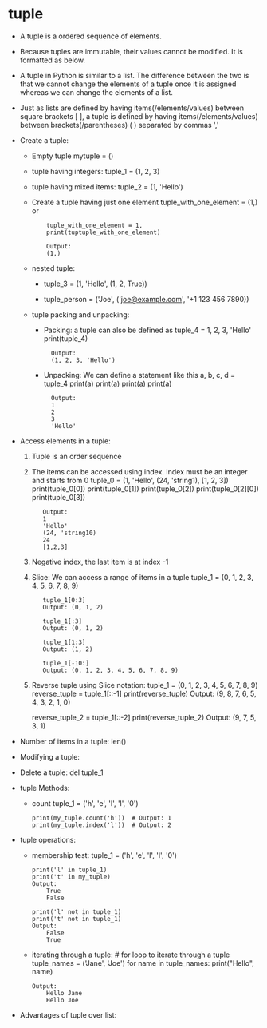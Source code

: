 # tuple 
* A tuple is a ordered sequence of elements. 
  
* Because tuples are immutable, their values cannot be modified. It is formatted as below.
  
* A tuple in Python is similar to a list. The difference between the two is that we cannot change the elements of a tuple once it is assigned whereas we can change the elements of a list.
  
* Just as lists are defined by having items(/elements/values) between square brackets [ ], a tuple is defined by having items(/elements/values) between brackets(/parentheses) ( ) separated by commas ','
  
* Create a tuple:
  * Empty tuple mytuple = ()
  
  * tuple having integers: tuple_1 = (1, 2, 3)
  
  * tuple having mixed items: tuple_2 = (1, 'Hello')
  
  * Create a tuple having just one element
            tuple_with_one_element = (1,) or

            tuple_with_one_element = 1,
            print(tuptuple_with_one_element)

            Output:
            (1,)

  * nested tuple: 
    * tuple_3 = (1, 'Hello', (1, 2, True))
  
    * tuple_person = ('Joe', ('joe@example.com', '+1 123 456 7890))
  
  * tuple packing and unpacking:
    * Packing: a tuple can also be defined as 
            tuple_4 = 1, 2, 3, 'Hello'
            print(tuple_4) 
            
            Output:
            (1, 2, 3, 'Hello') 

    * Unpacking: We can define a statement like this 
            a, b, c, d = tuple_4
            print(a)
            print(a)
            print(a)
            print(a)
            
            Output:
            1
            2
            3
            'Hello'

* Access elements in a tuple:
  1. Tuple is an order sequence
   
  2. The items can be accessed using index. Index must be an integer and starts from 0
            tuple_0 = (1, 'Hello', (24, 'string1), [1, 2, 3])
            print(tuple_0[0])
            print(tuple_0[1])
            print(tuple_0[2])
            print(tuple_0[2][0])
            print(tuple_0[3])

            Output:
            1
            'Hello'
            (24, 'string10)
            24
            [1,2,3]
          
  3. Negative index, the last item is at index -1
  
  4. Slice: We can access a range of items in a tuple
            tuple_1 = (0, 1, 2, 3, 4, 5, 6, 7, 8, 9)

            tuple_1[0:3]
            Output: (0, 1, 2)

            tuple_1[:3]
            Output: (0, 1, 2)

            tuple_1[1:3]
            Output: (1, 2)

            tuple_1[-10:]
            Output: (0, 1, 2, 3, 4, 5, 6, 7, 8, 9)

  5. Reverse tuple using Slice notation:
        tuple_1 = (0, 1, 2, 3, 4, 5, 6, 7, 8, 9)
        reverse_tuple = tuple_1[::-1]
        print(reverse_tuple)
        Output: (9, 8, 7, 6, 5, 4, 3, 2, 1, 0)

        reverse_tuple_2 = tuple_1[::-2]
        print(reverse_tuple_2)
        Output: (9, 7, 5, 3, 1)

* Number of items in a tuple: len()

* Modifying a tuple:

* Delete a tuple: del tuple_1

* tuple Methods:
  * count
        tuple_1 = ('h', 'e', 'l', 'l', '0')

        print(my_tuple.count('h'))  # Output: 1
        print(my_tuple.index('l'))  # Output: 2

* tuple operations:
  * membership test:
        tuple_1 = ('h', 'e', 'l', 'l', '0')
        
        print('l' in tuple_1)
        print('t' in my_tuple)
        Output:
            True
            False

        print('l' not in tuple_1)
        print('t' not in tuple_1)
        Output:
            False
            True

  * iterating through a tuple:
        # for loop to iterate through a tuple
        tuple_names = ('Jane', 'Joe')
        for name in tuple_names:
            print("Hello", name)
        
        Output:
            Hello Jane
            Hello Joe

* Advantages of tuple over list:
